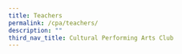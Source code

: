```yaml
---
title: Teachers
permalink: /cpa/teachers/
description: ""
third_nav_title: Cultural Performing Arts Club
---
```

